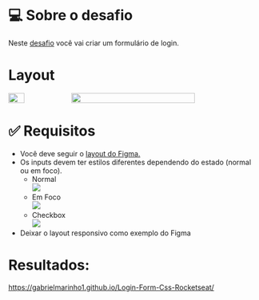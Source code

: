 <h1>💻 Sobre o desafio</h1>
<p>Neste <a href="https://efficient-sloth-d85.notion.site/Desafio-Login-Form-CSS-a10caea5a183494e97eb9ce4f33536b3">desafio</a> você vai criar um formulário de login.</p>
<h1>Layout</h1>
<div style="display: flex">
<img src="https://efficient-sloth-d85.notion.site/image/https%3A%2F%2Fs3-us-west-2.amazonaws.com%2Fsecure.notion-static.com%2Fb9152861-d6a9-4eda-8a13-cc31c03eba30%2Fmobile-dark-yellow.png?table=block&id=76a96c45-5f75-4dee-8ddf-81978384630f&spaceId=08f749ff-d06d-49a8-a488-9846e081b224&width=380&userId=&cache=v2" style="width: 25%">
<img src="https://efficient-sloth-d85.notion.site/image/https%3A%2F%2Fs3-us-west-2.amazonaws.com%2Fsecure.notion-static.com%2F2d547ce1-ab56-4764-8b3f-9eb530e85e7d%2Fweb-dark-yellow.png?table=block&id=3a77fada-f0e5-4c45-93bc-de8546624d4f&spaceId=08f749ff-d06d-49a8-a488-9846e081b224&width=2000&userId=&cache=v2" style="width: 70%">
</div>
<h1>✅ Requisitos</h1>
<ul>
<li>Você deve seguir o <a href="https://www.figma.com/file/SX8XFyC5fAY09ai8Oykz0T/DD-%2F-Login-Form---CSS/duplicate">layout do Figma.</a></li>
<li>Os inputs devem ter estilos diferentes dependendo do estado (normal ou em foco).
<ul>
<li>Normal <br><img src="https://efficient-sloth-d85.notion.site/image/https%3A%2F%2Fs3-us-west-2.amazonaws.com%2Fsecure.notion-static.com%2F88ea5b9b-f27a-4207-83c9-bdb39b3a4399%2FUntitled.png?table=block&id=17bd1d7b-b0cc-473a-979e-6634f2d2b525&spaceId=08f749ff-d06d-49a8-a488-9846e081b224&width=540&userId=&cache=v2"></li>
<li>Em Foco <br> <img src="https://efficient-sloth-d85.notion.site/image/https%3A%2F%2Fs3-us-west-2.amazonaws.com%2Fsecure.notion-static.com%2Fad4f74bc-5a8f-4eb0-97d0-d3cc8f520bd5%2FUntitled.png?table=block&id=16f24a48-eaa9-4204-b179-e9cfa6ebe2f0&spaceId=08f749ff-d06d-49a8-a488-9846e081b224&width=550&userId=&cache=v2"></li>
<li>Checkbox <br><img src="https://efficient-sloth-d85.notion.site/image/https%3A%2F%2Fs3-us-west-2.amazonaws.com%2Fsecure.notion-static.com%2Fbb17420c-5053-4057-b154-ab2c5133899c%2Fcheckbox.png?table=block&id=141ecbed-bd6f-41b1-9731-ff2612b7a597&spaceId=08f749ff-d06d-49a8-a488-9846e081b224&width=340&userId=&cache=v2"></li>
</ul>
</li>
<li>Deixar o layout responsivo como exemplo do Figma</li>
</ul>
<h1>Resultados:</h1>
<a href="https://gabrielmarinho1.github.io/Login-Form-Css-Rocketseat/">https://gabrielmarinho1.github.io/Login-Form-Css-Rocketseat/</a>
